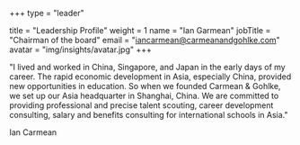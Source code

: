 +++
type = "leader"

title = "Leadership Profile"
weight = 1
name = "Ian Garmean"
jobTitle = "Chairman of the board"
email = "iancarmean@carmeanandgohlke.com"
avatar = "img/insights/avatar.jpg"
+++

"I lived and worked in China, Singapore, and Japan in the early days of my career. The rapid economic development in Asia, especially China, provided new opportunities in education. So when we founded Carmean & Gohlke, we set up our Asia headquarter in Shanghai, China. We are committed to providing professional and precise talent scouting, career development consulting, salary and benefits consulting for international schools in Asia."

<p class="text-right">
   Ian Carmean
</p>
